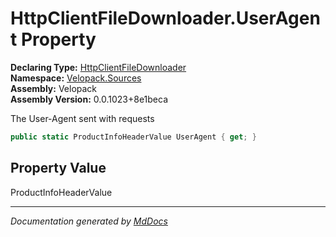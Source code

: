 ﻿<!--  
  <auto-generated>   
    The contents of this file were generated by a tool.  
    Changes to this file may be list if the file is regenerated  
  </auto-generated>   
-->

# HttpClientFileDownloader.UserAgent Property

**Declaring Type:** [HttpClientFileDownloader](../index.md)  
**Namespace:** [Velopack.Sources](../../index.md)  
**Assembly:** Velopack  
**Assembly Version:** 0.0.1023+8e1beca

The User\-Agent sent with requests

```csharp
public static ProductInfoHeaderValue UserAgent { get; }
```

## Property Value

ProductInfoHeaderValue

___

*Documentation generated by [MdDocs](https://github.com/ap0llo/mddocs)*
